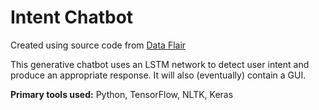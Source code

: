 # Intent Chatbot

Created using source code from [Data Flair](https://data-flair.training/blogs/python-chatbot-project/)

This generative chatbot uses an LSTM network to detect user intent and produce an appropriate response. It will also (eventually) contain a GUI.

**Primary tools used:** Python, TensorFlow, NLTK, Keras
